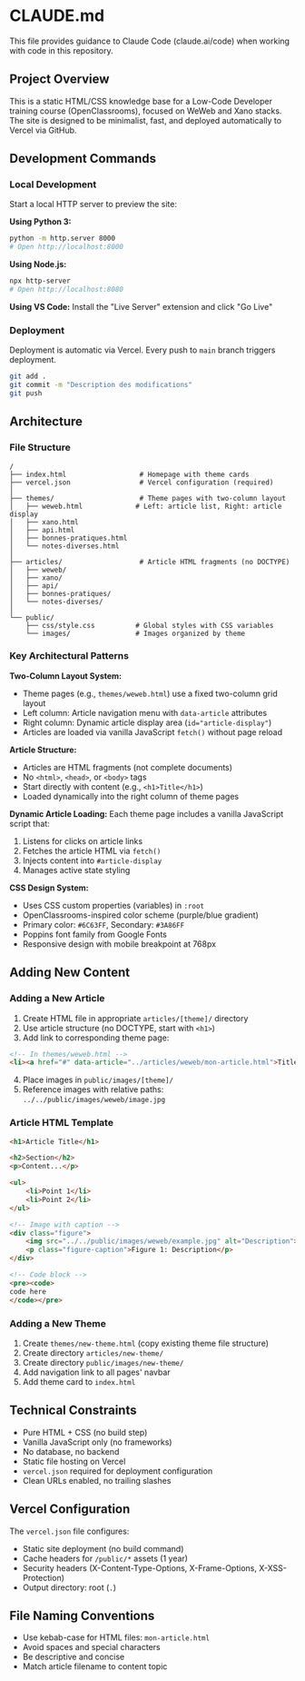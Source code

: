 # CLAUDE.md

This file provides guidance to Claude Code (claude.ai/code) when working with code in this repository.

## Project Overview

This is a static HTML/CSS knowledge base for a Low-Code Developer training course (OpenClassrooms), focused on WeWeb and Xano stacks. The site is designed to be minimalist, fast, and deployed automatically to Vercel via GitHub.

## Development Commands

### Local Development

Start a local HTTP server to preview the site:

**Using Python 3:**
```bash
python -m http.server 8000
# Open http://localhost:8000
```

**Using Node.js:**
```bash
npx http-server
# Open http://localhost:8080
```

**Using VS Code:**
Install the "Live Server" extension and click "Go Live"

### Deployment

Deployment is automatic via Vercel. Every push to `main` branch triggers deployment.

```bash
git add .
git commit -m "Description des modifications"
git push
```

## Architecture

### File Structure

```
/
├── index.html                  # Homepage with theme cards
├── vercel.json                 # Vercel configuration (required)
│
├── themes/                     # Theme pages with two-column layout
│   ├── weweb.html             # Left: article list, Right: article display
│   ├── xano.html
│   ├── api.html
│   ├── bonnes-pratiques.html
│   └── notes-diverses.html
│
├── articles/                   # Article HTML fragments (no DOCTYPE)
│   ├── weweb/
│   ├── xano/
│   ├── api/
│   ├── bonnes-pratiques/
│   └── notes-diverses/
│
└── public/
    ├── css/style.css          # Global styles with CSS variables
    └── images/                # Images organized by theme
```

### Key Architectural Patterns

**Two-Column Layout System:**
- Theme pages (e.g., `themes/weweb.html`) use a fixed two-column grid layout
- Left column: Article navigation menu with `data-article` attributes
- Right column: Dynamic article display area (`id="article-display"`)
- Articles are loaded via vanilla JavaScript `fetch()` without page reload

**Article Structure:**
- Articles are HTML fragments (not complete documents)
- No `<html>`, `<head>`, or `<body>` tags
- Start directly with content (e.g., `<h1>Title</h1>`)
- Loaded dynamically into the right column of theme pages

**Dynamic Article Loading:**
Each theme page includes a vanilla JavaScript script that:
1. Listens for clicks on article links
2. Fetches the article HTML via `fetch()`
3. Injects content into `#article-display`
4. Manages active state styling

**CSS Design System:**
- Uses CSS custom properties (variables) in `:root`
- OpenClassrooms-inspired color scheme (purple/blue gradient)
- Primary color: `#6C63FF`, Secondary: `#3A86FF`
- Poppins font family from Google Fonts
- Responsive design with mobile breakpoint at 768px

## Adding New Content

### Adding a New Article

1. Create HTML file in appropriate `articles/[theme]/` directory
2. Use article structure (no DOCTYPE, start with `<h1>`)
3. Add link to corresponding theme page:

```html
<!-- In themes/weweb.html -->
<li><a href="#" data-article="../articles/weweb/mon-article.html">Title</a></li>
```

4. Place images in `public/images/[theme]/`
5. Reference images with relative paths: `../../public/images/weweb/image.jpg`

### Article HTML Template

```html
<h1>Article Title</h1>

<h2>Section</h2>
<p>Content...</p>

<ul>
    <li>Point 1</li>
    <li>Point 2</li>
</ul>

<!-- Image with caption -->
<div class="figure">
    <img src="../../public/images/weweb/example.jpg" alt="Description">
    <p class="figure-caption">Figure 1: Description</p>
</div>

<!-- Code block -->
<pre><code>
code here
</code></pre>
```

### Adding a New Theme

1. Create `themes/new-theme.html` (copy existing theme file structure)
2. Create directory `articles/new-theme/`
3. Create directory `public/images/new-theme/`
4. Add navigation link to all pages' navbar
5. Add theme card to `index.html`

## Technical Constraints

- Pure HTML + CSS (no build step)
- Vanilla JavaScript only (no frameworks)
- No database, no backend
- Static file hosting on Vercel
- `vercel.json` required for deployment configuration
- Clean URLs enabled, no trailing slashes

## Vercel Configuration

The `vercel.json` file configures:
- Static site deployment (no build command)
- Cache headers for `/public/*` assets (1 year)
- Security headers (X-Content-Type-Options, X-Frame-Options, X-XSS-Protection)
- Output directory: root (`.`)

## File Naming Conventions

- Use kebab-case for HTML files: `mon-article.html`
- Avoid spaces and special characters
- Be descriptive and concise
- Match article filename to content topic
